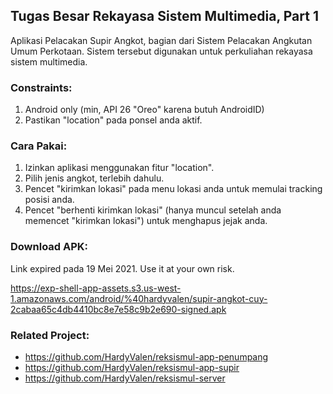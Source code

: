 ## Tugas Besar Rekayasa Sistem Multimedia, Part 1
Aplikasi Pelacakan Supir Angkot, bagian dari Sistem Pelacakan Angkutan Umum Perkotaan. Sistem tersebut digunakan untuk perkuliahan rekayasa sistem multimedia.

### Constraints:
1. Android only (min, API 26 "Oreo" karena butuh AndroidID)
2. Pastikan "location" pada ponsel anda aktif.

### Cara Pakai:
1. Izinkan aplikasi menggunakan fitur "location".
2. Pilih jenis angkot, terlebih dahulu.
3. Pencet "kirimkan lokasi" pada menu lokasi anda untuk memulai tracking posisi anda.
4. Pencet "berhenti kirimkan lokasi" (hanya muncul setelah anda memencet "kirimkan lokasi") untuk menghapus jejak anda.

### Download APK:
Link expired pada 19 Mei 2021. Use it at your own risk.

https://exp-shell-app-assets.s3.us-west-1.amazonaws.com/android/%40hardyvalen/supir-angkot-cuy-2cabaa65c4db4410bc8e7e58c9b2e690-signed.apk

### Related Project:
* https://github.com/HardyValen/reksismul-app-penumpang
* https://github.com/HardyValen/reksismul-app-supir
* https://github.com/HardyValen/reksismul-server
